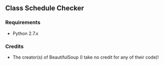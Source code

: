Class Schedule Checker
----------------------

### Requirements

* Python 2.7.x

### Credits

* The creator(s) of BeautifulSoup (I take no credit for any of their code)!
